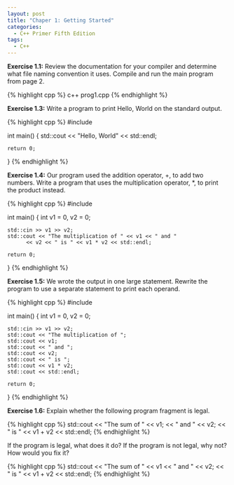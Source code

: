 ```yaml
---
layout: post
title: "Chaper 1: Getting Started"
categories:
  - C++ Primer Fifth Edition 
tags:
  - C++ 
---
```

<strong>Exercise 1.1:</strong> Review the documentation for your compiler and determine what file naming convention it uses. Compile and run the main program from page 2. 

{% highlight cpp %}
c++ prog1.cpp
{% endhighlight %}

<strong>Exercise 1.3:</strong> Write a program to print Hello, World on the standard output.

{% highlight cpp %}
#include <iostream>

int main() {
	std::cout << "Hello, World" << std::endl;

	return 0;
}
{% endhighlight %}

<strong>Exercise 1.4:</strong> Our program used the addition operator, +, to add two numbers. Write a program that uses the multiplication operator, \*, to print the product instead.

{% highlight cpp %}
#include <iostream>

int main() {
	int v1 = 0, v2 = 0;

	std::cin >> v1 >> v2;
	std::cout << "The multiplication of " << v1 << " and "
		  << v2 << " is " << v1 * v2 << std::endl;

	return 0;
}
{% endhighlight %}

<strong>Exercise 1.5:</strong> We wrote the output in one large statement. Rewrite the program to use a separate statement to print each operand.

{% highlight cpp %}
#include <iostream>

int main() {
	int v1 = 0, v2 = 0;

	std::cin >> v1 >> v2;
	std::cout << "The multiplication of ";
	std::cout << v1;
	std::cout << " and ";
	std::cout << v2;
	std::cout << " is ";
	std::cout << v1 * v2;
	std::cout << std::endl;

	return 0;
}
{% endhighlight %}

<strong>Exercise 1.6:</strong> Explain whether the following program fragment is legal.

{% highlight cpp %}
std::cout << "The sum of " << v1;
	  << " and " << v2;
	  << " is " << v1 + v2 << std::endl;
{% endhighlight %}

If the program is legal, what does it do? If the program is not legal, why not? How would you fix it?

{% highlight cpp %}
	std::cout << "The sum of " << v1
		  << " and " << v2;
		  << " is " << v1 + v2 << std::endl;
{% endhighlight %}



